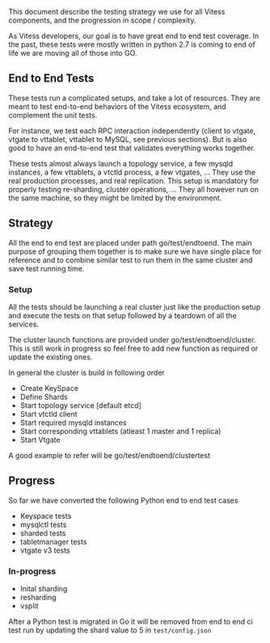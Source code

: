 This document describe the testing strategy we use for all Vitess components, and the progression in scope / complexity.

As Vitess developers, our goal is to have great end to end test coverage. In the past, these tests were mostly written in python 2.7 is coming to end of life we are moving all of those into GO. 


## End to End Tests

These tests run a complicated setups, and take a lot of resources. They are meant to test end-to-end behaviors of the Vitess ecosystem, and complement the unit tests.

For instance, we test each RPC interaction independently (client to vtgate, vtgate to vttablet, vttablet to MySQL, see previous sections). But is also good to have an end-to-end test that validates everything works together.

These tests almost always launch a topology service, a few mysqld instances, a few vttablets, a vtctld process, a few vtgates, ... They use the real production processes, and real replication. This setup is mandatory for properly testing re-sharding, cluster operations, ... They all however run on the same machine, so they might be limited by the environment.


## Strategy 

All the end to end test are placed under path go/test/endtoend. 
The main purpose of grouping them together is to make sure we have single place for reference and to combine similar test to run them in the same cluster and save test running time.  

### Setup
All the tests should be launching a real cluster just like the production setup and execute the tests on that setup followed by a teardown of all the services.

The cluster launch functions are provided under go/test/endtoend/cluster. This is still work in progress so feel free to add new function as required or update the existing ones.   

In general the cluster is build in following order
- Create KeySpace
- Define Shards
- Start topology service [default etcd]
- Start vtctld client
- Start required mysqld instances
- Start corresponding vttablets (atleast 1 master and 1 replica)
- Start Vtgate 

A good example to refer will be  go/test/endtoend/clustertest

## Progress
So far we have converted the following Python end to end test cases
- Keyspace tests
- mysqlctl tests
- sharded tests
- tabletmanager tests
- vtgate v3 tests
 
### In-progress 
- Inital sharding
- resharding
- vsplit 


After a Python test is migrated in Go it will be removed from end to end ci test run by updating the shard value to 5 in `test/config.json`

    
